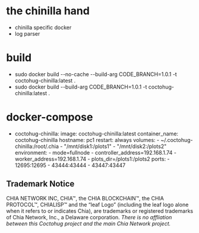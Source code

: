 # the chinilla hand
- chinilla specific docker
- log parser

# build
- sudo docker build --no-cache --build-arg CODE_BRANCH=1.0.1 -t coctohug-chinilla:latest .
- sudo docker build --build-arg CODE_BRANCH=1.0.1 -t coctohug-chinilla:latest .

# docker-compose
- coctohug-chinilla: 
        image: coctohug-chinilla:latest 
        container_name: coctohug-chinilla
        hostname: pc1 
        restart: always 
        volumes: 
            - ~/.coctohug-chinilla:/root/.chia 
            - "/mnt/disk1:/plots1" 
            - "/mnt/disk2:/plots2" 
        environment: 
            - mode=fullnode 
            - controller_address=192.168.1.74 
            - worker_address=192.168.1.74
            - plots_dir=/plots1:/plots2 
        ports: 
            - 12695:12695 
            - 43444:43444 
            - 43447:43447

## Trademark Notice
CHIA NETWORK INC, CHIA™, the CHIA BLOCKCHAIN™, the CHIA PROTOCOL™, CHIALISP™ and the “leaf Logo” (including the leaf logo alone when it refers to or indicates Chia), are trademarks or registered trademarks of Chia Network, Inc., a Delaware corporation. *There is no affliation between this Coctohug project and the main Chia Network project.*
 
 
 
 
